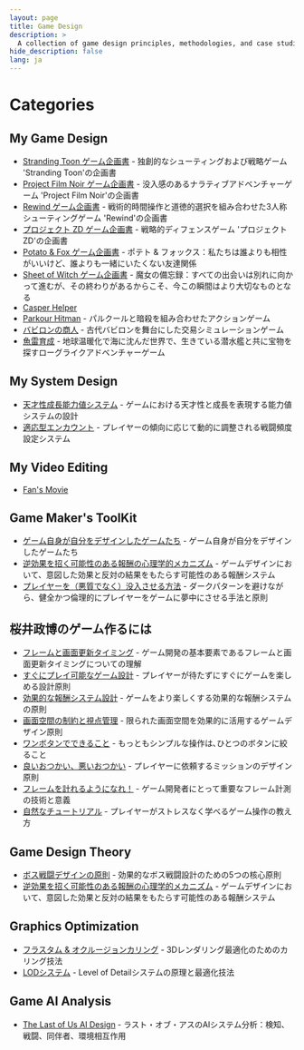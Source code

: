 ```yaml
---
layout: page
title: Game Design
description: >
  A collection of game design principles, methodologies, and case studies.
hide_description: false
lang: ja
---
```


# Categories

## My Game Design
* [Stranding Toon ゲーム企画書](stranding-toon) - 独創的なシューティングおよび戦略ゲーム 'Stranding Toon'の企画書
* [Project Film Noir ゲーム企画書](project-film-nori) - 没入感のあるナラティブアドベンチャーゲーム 'Project Film Noir'の企画書
* [Rewind ゲーム企画書](rewind) - 戦術的時間操作と道徳的選択を組み合わせた3人称シューティングゲーム 'Rewind'の企画書
* [プロジェクト ZD ゲーム企画書](project-zd) - 戦略的ディフェンスゲーム 'プロジェクト ZD'の企画書
* [Potato & Fox ゲーム企画書](potato-fox) - ポテト & フォックス：私たちは誰よりも相性がいいけど、誰よりも一緒にいたくない友達関係
* [Sheet of Witch ゲーム企画書](sheet-of-witch) - 魔女の備忘録：すべての出会いは別れに向かって進むが、その終わりがあるからこそ、今この瞬間はより大切なものとなる
* [Casper Helper]()
* [Parkour Hitman](https://github.com/Titane22/Titane22/blob/main/assets/PDF/%E3%83%91%E3%83%BC%E3%82%AF%E3%83%AB%C2%B7%E3%83%92%E3%83%83%E3%83%88%E3%83%9E%E3%83%B3.pdf) - パルクールと暗殺を組み合わせたアクションゲーム
* [バビロンの商人](https://github.com/Titane22/Titane22/blob/main/assets/PDF/%E3%83%90%E3%83%93%E3%83%AD%E3%83%B3%E3%81%AE%E5%95%86%E4%BA%BA.pdf) - 古代バビロンを舞台にした交易シミュレーションゲーム
* [魚雷育成](torpedo-raising) - 地球温暖化で海に沈んだ世界で、生きている潜水艦と共に宝物を探すローグライクアドベンチャーゲーム

## My System Design
* [天才性成長能力値システム](genius-growth-system) - ゲームにおける天才性と成長を表現する能力値システムの設計
* [適応型エンカウント](adaptive-encounter) - プレイヤーの傾向に応じて動的に調整される戦闘頻度設定システム 

## My Video Editing
* [Fan's Movie](https://youtu.be/L2DOcr1Mmns)

## Game Maker's ToolKit
* [ゲーム自身が自分をデザインしたゲームたち](game-design-itself) - ゲーム自身が自分をデザインしたゲームたち
* [逆効果を招く可能性のある報酬の心理学的メカニズム](adverse-reward-psychology) - ゲームデザインにおいて、意図した効果と反対の結果をもたらす可能性のある報酬システム
* [プレイヤーを（悪質でなく）没入させる方法](ethical-engagement) - ダークパターンを避けながら、健全かつ倫理的にプレイヤーをゲームに夢中にさせる手法と原則

## 桜井政博のゲーム作るには
* [フレームと画面更新タイミング](frame-timing) - ゲーム開発の基本要素であるフレームと画面更新タイミングについての理解
* [すぐにプレイ可能なゲーム設計](immediate-gameplay) - プレイヤーが待たずにすぐにゲームを楽しめる設計原則
* [効果的な報酬システム設計](reward-system) - ゲームをより楽しくする効果的な報酬システムの原則
* [画面空間の制約と視点管理](screen-space-management) - 限られた画面空間を効果的に活用するゲームデザイン原則
* [ワンボタンでできること](one-button-design) - もっともシンプルな操作は､ひとつのボタンに絞ること
* [良いおつかい、悪いおつかい](good-bad-errands) - プレイヤーに依頼するミッションのデザイン原則
* [フレームを計れるようになれ！](measure-frames) - ゲーム開発者にとって重要なフレーム計測の技術と意義
* [自然なチュートリアル](natural-tutorial) - プレイヤーがストレスなく学べるゲーム操作の教え方

## Game Design Theory
* [ボス戦闘デザインの原則](boss-fight-design) - 効果的なボス戦闘設計のための5つの核心原則
* [逆効果を招く可能性のある報酬の心理学的メカニズム](adverse-reward-psychology) - ゲームデザインにおいて、意図した効果と反対の結果をもたらす可能性のある報酬システム

## Graphics Optimization
* [フラスタム & オクルージョンカリング](culling-techniques) - 3Dレンダリング最適化のためのカリング技法
* [LODシステム](lod-system) - Level of Detailシステムの原理と最適化技法

## Game AI Analysis
* [The Last of Us AI Design](last-of-us-ai) - ラスト・オブ・アスのAIシステム分析：検知、戦闘、同伴者、環境相互作用
